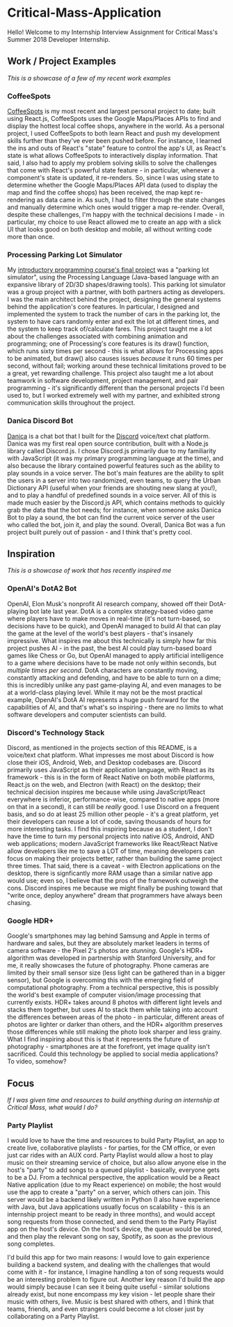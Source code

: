 # Critical-Mass-Application
Hello! Welcome to my Internship Interview Assignment for Critical Mass's Summer 2018 Developer Internship.

## Work / Project Examples
*This is a showcase of a few of my recent work examples*

### CoffeeSpots
[CoffeeSpots](https://koffe.surge.sh/ "CoffeeSpots") is my most recent and largest personal project to date; built using React.js, CoffeeSpots uses the Google Maps/Places APIs to find and display the hottest local coffee shops, anywhere in the world. As a personal project, I used CoffeeSpots to both learn React and push my development skills further than they've ever been pushed before. For instance, I learned the ins and outs of React's "state" feature to control the app's UI, as React's state is what allows CoffeeSpots to interactively display information. That said, I also had to apply my problem solving skills to solve the challenges that come with React's powerful state feature - in particular, whenever a component's state is updated, it re-renders. So, since I was using state to determine whether the Google Maps/Places API data (used to display the map and find the coffee shops) has been received, the map kept re-rendering as data came in. As such, I had to filter through the state changes and manually determine which ones would trigger a map re-render. Overall, despite these challenges, I'm happy with the technical decisions I made - in particular, my choice to use React allowed me to create an app with a slick UI that looks good on both desktop and mobile, all without writing code more than once.

### Processing Parking Lot Simulator
My [introductory programming course's final project](https://github.com/oscarwong67/ENGG-233-Parking-Lot-Simulator) was a "parking lot simulator", using the Processing Language (Java-based language with an expansive library of 2D/3D shapes/drawing tools). This parking lot simulator was a group project with a partner, with both partners acting as developers. I was the main architect behind the project, designing the general systems behind the application's core features. In particular, I designed and implemented the system to track the number of cars in the parking lot, the system to have cars randomly enter and exit the lot at different times, and the system to keep track of/calculate fares. This project taught me a lot about the challenges associated with combining animation and programming; one of Processing's core features is its draw() function, which runs sixty times per second - this is what allows for Processing apps to be animated, but draw() also causes issues *because* it runs 60 times per second, without fail; working around these technical limitations proved to be a great, yet rewarding challenge. This project also taught me a lot about teamwork in software development, project management, and pair programming - it's significantly different than the personal projects I'd been used to, but I worked extremely well with my partner, and exhibited strong communication skills throughout the project.

### Danica Discord Bot
[Danica](https://github.com/oscarwong67/danica-bot) is a chat bot that I built for the [Discord](https://discordapp.com/) voice/text chat platform. Danica was my first real open source contribution, built with a Node.js library called Discord.js. I chose Discord.js primarily due to my familiarity with JavaScript (it was my primary programming language at the time), and also because the library contained powerful features such as the ability to play sounds in a voice server. The bot's main features are the ability to split the users in a server into two randomized, even teams, to query the Urban Dictionary API (useful when your friends are shouting new slang at you!), and to play a handful of predefined sounds in a voice server. All of this is made much easier by the Discord.js API, which contains methods to quickly grab the data that the bot needs; for instance, when someone asks Danica Bot to play a sound, the bot can find the current voice server of the user who called the bot, join it, and play the sound. Overall, Danica Bot was a fun project built purely out of passion - and I think that's pretty cool.

## Inspiration
*This is a showcase of work that has recently inspired me*

### OpenAI's DotA2 Bot
OpenAI, Elon Musk's nonprofit AI research company, showed off their DotA-playing bot late last year. DotA is a complex strategy-based video game where players have to make moves in real-time (it's not turn-based, so decisions have to be quick), and OpenAI managed to build AI that can play the game at the level of the world's best players - that's insanely impressive. What inspires me about this technically is simply how far this project pushes AI - in the past, the best AI could play turn-based board games like Chess or Go, but OpenAI managed to apply artificial intelligence to a game where decisions have to be made not only within seconds, but *multiple times per second*. DotA characters are constantly moving, constantly attacking and defending, and have to be able to turn on a dime; this is incredibly unlike any past game-playing AI, and even manages to be at a world-class playing level. While it may not be the most practical example, OpenAI's DotA AI represents a huge push forward for the capabilities of AI, and that's what's so inspiring - there are no limits to what software developers and computer scientists can build.

### Discord's Technology Stack
Discord, as mentioned in the projects section of this README, is a voice/text chat platform. What impresses me most about Discord is how close their iOS, Android, Web, and Desktop codebases are. Discord primarily uses JavaScript as their application language, with React as its framework - this is in the form of React Native on both mobile platforms, React.js on the web, and Electron (with React) on the desktop; their technical decision inspires me because while using JavaScript/React everywhere is inferior, performance-wise, compared to native apps (more on that in a second), it can still be *really* good. I use Discord on a frequent basis, and so do at least 25 million other people - it's a great platform, yet their developers can reuse a lot of code, saving thousands of hours for more interesting tasks. I find this inspiring because as a student, I don't have the time to turn my personal projects into native iOS, Android, AND web applications; modern JavaScript frameworks like React/React Native allow developers like me to save a LOT of time, meaning developers can focus on making their projects better, rather than building the same project three times. That said, there is a caveat - with Electron applications on the desktop, there is signficantly more RAM usage than a similar native app would use; even so, I believe that the pros of the framework outweigh the cons. Discord inspires me because we might finally be pushing toward that "write once, deploy anywhere" dream that programmers have always been chasing.

### Google HDR+
Google's smartphones may lag behind Samsung and Apple in terms of hardware and sales, but they are absolutely market leaders in terms of camera software - the Pixel 2's photos are *stunning*. Google's HDR+ algorithm was developed in partnership with Stanford University, and for me, it really showcases the future of photography. Phone cameras are limited by their small sensor size (less light can be gathered than in a bigger sensor), but Google is overcoming this with the emerging field of computational photography. From a technical perspective, this is possibly the world's best example of computer vision/image processing that currently exists. HDR+ takes around 8 photos with different light levels and stacks them together, but uses AI to stack them while taking into account the differences between areas of the photo - in particular, different areas of photos are lighter or darker than others, and the HDR+ algorithm preserves those differences while still making the photo look sharper and less grainy. What I find inspiring about this is that it represents the future of photography - smartphones are at the forefront, yet image quality isn't sacrificed. Could this technology be applied to social media applications? To video, somehow?

## Focus
*If I was given time and resources to build anything during an internship at Critical Mass, what would I do?*

### Party Playlist
I would love to have the time and resources to build Party Playlist, an app to create live, collaborative playlists - for parties, for the CM office, or even just car rides with an AUX cord. Party Playlist would allow a host to play music on their streaming service of choice, but also allow anyone else in the host's "party" to add songs to a queued playlist - basically, everyone gets to be a DJ. From a technical perspective, the application would be a React Native application (due to my React experience) on mobile; the host would use the app to create a "party" on a server, which others can join. This server would be a backend likely written in Python (I also have experience with Java, but Java applications usually focus on scalability - this is an internship project meant to be ready in three months), and would accept song requests from those connected, and send them to the Party Playlist app on the host's device. On the host's device, the queue would be stored, and then play the relevant song on say, Spotify, as soon as the previous song completes.

I'd build this app for two main reasons: I would love to gain experience building a backend system, and dealing with the challenges that would come with it - for instance, I imagine handling a ton of song requests would be an interesting problem to figure out. Another key reason I'd build the app would simply because I can see it being quite useful - similar solutions already exist, but none encompass my key vision - let people share their music with others, live. Music is best shared with others, and I think that teams, friends, and even strangers could become a lot closer just by collaborating on a Party Playlist.
